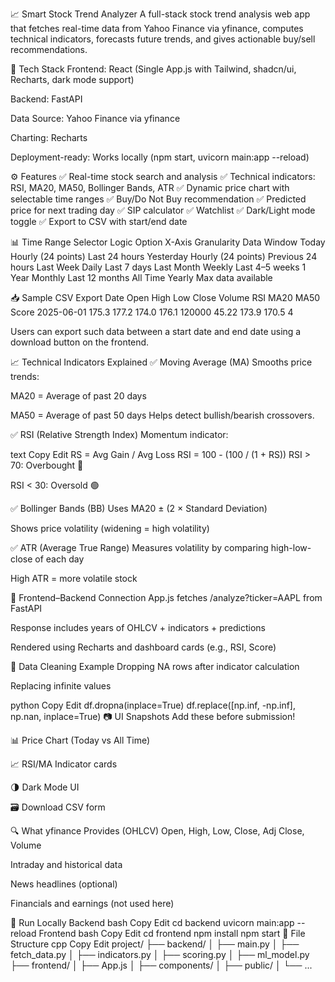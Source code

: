 📈 Smart Stock Trend Analyzer
A full-stack stock trend analysis web app that fetches real-time data from Yahoo Finance via yfinance, computes technical indicators, forecasts future trends, and gives actionable buy/sell recommendations.

🔧 Tech Stack
Frontend: React (Single App.js with Tailwind, shadcn/ui, Recharts, dark mode support)

Backend: FastAPI

Data Source: Yahoo Finance via yfinance

Charting: Recharts

Deployment-ready: Works locally (npm start, uvicorn main:app --reload)

⚙️ Features
✅ Real-time stock search and analysis
✅ Technical indicators: RSI, MA20, MA50, Bollinger Bands, ATR
✅ Dynamic price chart with selectable time ranges
✅ Buy/Do Not Buy recommendation
✅ Predicted price for next trading day
✅ SIP calculator
✅ Watchlist
✅ Dark/Light mode toggle
✅ Export to CSV with start/end date

📊 Time Range Selector Logic
Option	X-Axis Granularity	Data Window
Today	Hourly (24 points)	Last 24 hours
Yesterday	Hourly (24 points)	Previous 24 hours
Last Week	Daily	Last 7 days
Last Month	Weekly	Last 4–5 weeks
1 Year	Monthly	Last 12 months
All Time	Yearly	Max data available

📥 Sample CSV Export
Date	Open	High	Low	Close	Volume	RSI	MA20	MA50	Score
2025-06-01	175.3	177.2	174.0	176.1	120000	45.22	173.9	170.5	4

Users can export such data between a start date and end date using a download button on the frontend.

📈 Technical Indicators Explained
✅ Moving Average (MA)
Smooths price trends:

MA20 = Average of past 20 days

MA50 = Average of past 50 days
Helps detect bullish/bearish crossovers.

✅ RSI (Relative Strength Index)
Momentum indicator:

text
Copy
Edit
RS = Avg Gain / Avg Loss
RSI = 100 - (100 / (1 + RS))
RSI > 70: Overbought 🔴

RSI < 30: Oversold 🟢

✅ Bollinger Bands (BB)
Uses MA20 ± (2 × Standard Deviation)

Shows price volatility (widening = high volatility)

✅ ATR (Average True Range)
Measures volatility by comparing high-low-close of each day

High ATR = more volatile stock

🔄 Frontend–Backend Connection
App.js fetches /analyze?ticker=AAPL from FastAPI

Response includes years of OHLCV + indicators + predictions

Rendered using Recharts and dashboard cards (e.g., RSI, Score)

🧹 Data Cleaning Example
Dropping NA rows after indicator calculation

Replacing infinite values

python
Copy
Edit
df.dropna(inplace=True)
df.replace([np.inf, -np.inf], np.nan, inplace=True)
📷 UI Snapshots
Add these before submission!

📊 Price Chart (Today vs All Time)

📈 RSI/MA Indicator cards

🌗 Dark Mode UI

🗃️ Download CSV form

🔍 What yfinance Provides (OHLCV)
Open, High, Low, Close, Adj Close, Volume

Intraday and historical data

News headlines (optional)

Financials and earnings (not used here)

🧪 Run Locally
Backend
bash
Copy
Edit
cd backend
uvicorn main:app --reload
Frontend
bash
Copy
Edit
cd frontend
npm install
npm start
📁 File Structure
cpp
Copy
Edit
project/
├── backend/
│   ├── main.py
│   ├── fetch_data.py
│   ├── indicators.py
│   ├── scoring.py
│   ├── ml_model.py
├── frontend/
│   ├── App.js
│   ├── components/
│   ├── public/
│   └── ...